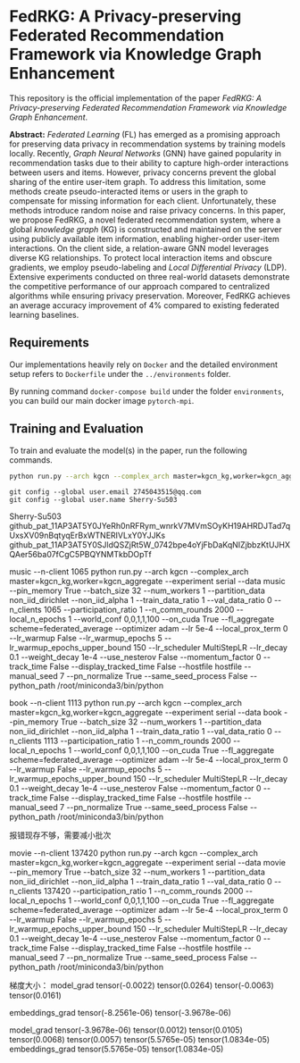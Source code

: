 # FedRKG: A Privacy-preserving Federated Recommendation Framework via Knowledge Graph Enhancement

This repository is the official implementation of the paper *FedRKG: A Privacy-preserving Federated Recommendation Framework
via Knowledge Graph Enhancement*.

**Abstract:**
*Federated Learning* (FL) has emerged as a promising approach for preserving data privacy in recommendation
systems by training models locally. Recently, *Graph Neural Networks* (GNN) have gained popularity in
recommendation tasks due to their ability to capture high-order interactions between users and items. However, privacy
concerns prevent the global sharing of the entire user-item graph. To address this limitation, some methods create
pseudo-interacted items or users in the graph to compensate for missing information for each client. Unfortunately,
these methods introduce random noise and raise privacy concerns.
In this paper, we propose FedRKG, a novel federated recommendation system, where a global *knowledge graph* (KG) is
constructed and maintained on the server using publicly available item information, enabling higher-order user-item
interactions.
On the client side, a relation-aware GNN model leverages diverse KG relationships.
To protect local interaction items and obscure gradients, we employ pseudo-labeling and *Local Differential
Privacy* (LDP).
Extensive experiments conducted on three real-world datasets demonstrate the competitive performance of our approach
compared to centralized algorithms while ensuring privacy preservation. Moreover, FedRKG achieves an average accuracy
improvement of 4% compared to existing federated learning baselines.
## Requirements

Our implementations heavily rely on `Docker` and the detailed environment setup refers to `Dockerfile` under
the `../environments` folder.

By running command `docker-compose build` under the folder `environments`, you can build our main docker
image `pytorch-mpi`.

## Training and Evaluation

To train and evaluate the model(s) in the paper, run the following commands.
```bash
python run.py --arch kgcn --complex_arch master=kgcn_kg,worker=kgcn_aggregate --experiment serial --data music --pin_memory True --batch_size 32 --num_workers 1 --partition_data non_iid_dirichlet --non_iid_alpha 1 --train_data_ratio 1 --val_data_ratio 0 --n_clients 1872 --participation_ratio 1 --n_comm_rounds 2000 --local_n_epochs 1 --world_conf 0,0,1,1,100 --on_cuda True --fl_aggregate scheme=federated_average --optimizer adam --lr 5e-4 --local_prox_term 0 --lr_warmup False --lr_warmup_epochs 5 --lr_warmup_epochs_upper_bound 150 --lr_scheduler MultiStepLR --lr_decay 0.1 --weight_decay 1e-4 --use_nesterov False --momentum_factor 0 --track_time False --display_tracked_time False --hostfile hostfile --manual_seed 7 --pn_normalize True --same_seed_process False --python_path /root/miniconda3/bin/python
```

```
git config --global user.email 2745043515@qq.com
git config --global user.name Sherry-Su503
  ```
Sherry-Su503
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
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

music   --n-client 1065
python run.py --arch kgcn --complex_arch master=kgcn_kg,worker=kgcn_aggregate --experiment serial --data music --pin_memory True --batch_size 32 --num_workers 1 --partition_data non_iid_dirichlet --non_iid_alpha 1 --train_data_ratio 1 --val_data_ratio 0 --n_clients 1065 --participation_ratio 1 --n_comm_rounds 2000 --local_n_epochs 1 --world_conf 0,0,1,1,100 --on_cuda True --fl_aggregate scheme=federated_average --optimizer adam --lr 5e-4 --local_prox_term 0 --lr_warmup False --lr_warmup_epochs 5 --lr_warmup_epochs_upper_bound 150 --lr_scheduler MultiStepLR --lr_decay 0.1 --weight_decay 1e-4 --use_nesterov False --momentum_factor 0 --track_time False --display_tracked_time False --hostfile hostfile --manual_seed 7 --pn_normalize True --same_seed_process False --python_path /root/miniconda3/bin/python


book  --n-client 1113
python run.py --arch kgcn --complex_arch master=kgcn_kg,worker=kgcn_aggregate --experiment serial --data book --pin_memory True --batch_size 32 --num_workers 1 --partition_data non_iid_dirichlet --non_iid_alpha 1 --train_data_ratio 1 --val_data_ratio 0 --n_clients 1113 --participation_ratio 1 --n_comm_rounds 2000 --local_n_epochs 1 --world_conf 0,0,1,1,100 --on_cuda True --fl_aggregate scheme=federated_average --optimizer adam --lr 5e-4 --local_prox_term 0 --lr_warmup False --lr_warmup_epochs 5 --lr_warmup_epochs_upper_bound 150 --lr_scheduler MultiStepLR --lr_decay 0.1 --weight_decay 1e-4 --use_nesterov False --momentum_factor 0 --track_time False --display_tracked_time False --hostfile hostfile --manual_seed 7 --pn_normalize True --same_seed_process False --python_path /root/miniconda3/bin/python

报错现存不够，需要减小批次

movie  --n-client 137420
python run.py --arch kgcn --complex_arch master=kgcn_kg,worker=kgcn_aggregate --experiment serial --data movie --pin_memory True --batch_size 32 --num_workers 1 --partition_data non_iid_dirichlet --non_iid_alpha 1 --train_data_ratio 1 --val_data_ratio 0 --n_clients 137420 --participation_ratio 1 --n_comm_rounds 2000 --local_n_epochs 1 --world_conf 0,0,1,1,100 --on_cuda True --fl_aggregate scheme=federated_average --optimizer adam --lr 5e-4 --local_prox_term 0 --lr_warmup False --lr_warmup_epochs 5 --lr_warmup_epochs_upper_bound 150 --lr_scheduler MultiStepLR --lr_decay 0.1 --weight_decay 1e-4 --use_nesterov False --momentum_factor 0 --track_time False --display_tracked_time False --hostfile hostfile --manual_seed 7 --pn_normalize True --same_seed_process False --python_path /root/miniconda3/bin/python





梯度大小：
model_grad
tensor(-0.0022)
tensor(0.0264)
tensor(-0.0063)
tensor(0.0161)

embeddings_grad
tensor(-8.2561e-06)
tensor(-3.9678e-06)


model_grad
tensor(-3.9678e-06)
tensor(0.0012)
tensor(0.0105)
tensor(0.0068)
tensor(0.0057)
tensor(5.5765e-05)
tensor(1.0834e-05)
embeddings_grad
tensor(5.5765e-05)
tensor(1.0834e-05)